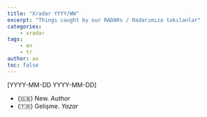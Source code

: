 ```yaml
---
title: "Xradar YYYY/WW"
excerpt: "Things caught by our RADARs / Radarımıza takılanlar"
categories:
    - xradar
tags:
    - en
    - tr
author: ax
toc: false
---
```


[YYYY-MM-DD YYYY-MM-DD]

* (🇬🇧) New. *Author*
* (🇹🇷) Gelişme. *Yazar*
